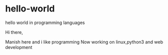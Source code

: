 # hello-world
hello world in programming languages


Hi there,

Manish here and i like programming
Now working on linux,python3 and web development
